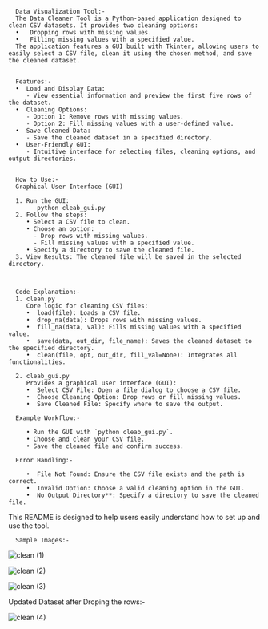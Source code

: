       Data Visualization Tool:-
      The Data Cleaner Tool is a Python-based application designed to clean CSV datasets. It provides two cleaning options:
      •   Dropping rows with missing values.
      •   Filling missing values with a specified value.
      The application features a GUI built with Tkinter, allowing users to easily select a CSV file, clean it using the chosen method, and save the cleaned dataset.
   

      Features:-
      •  Load and Display Data:
         - View essential information and preview the first five rows of the dataset.
      •  Cleaning Options:
         - Option 1: Remove rows with missing values.
         - Option 2: Fill missing values with a user-defined value.
      •  Save Cleaned Data:
         - Save the cleaned dataset in a specified directory.
      •  User-Friendly GUI:
         - Intuitive interface for selecting files, cleaning options, and output directories.


      How to Use:-
      Graphical User Interface (GUI)

      1. Run the GUI:
            python cleab_gui.py
      2. Follow the steps:
         • Select a CSV file to clean.
         • Choose an option:
           - Drop rows with missing values.
           - Fill missing values with a specified value.
         • Specify a directory to save the cleaned file.
      3. View Results: The cleaned file will be saved in the selected directory.



      Code Explanation:-
      1. clean.py
         Core logic for cleaning CSV files:
         •  load(file): Loads a CSV file.
         •  drop_na(data): Drops rows with missing values.
         •  fill_na(data, val): Fills missing values with a specified value.
         •  save(data, out_dir, file_name): Saves the cleaned dataset to the specified directory.
         •  clean(file, opt, out_dir, fill_val=None): Integrates all functionalities.

      2. cleab_gui.py
         Provides a graphical user interface (GUI):
         •  Select CSV File: Open a file dialog to choose a CSV file.
         •  Choose Cleaning Option: Drop rows or fill missing values.
         •  Save Cleaned File: Specify where to save the output.
      
      Example Workflow:-
      
         • Run the GUI with `python cleab_gui.py`.
         • Choose and clean your CSV file.
         • Save the cleaned file and confirm success.
      
      Error Handling:-
      
         •  File Not Found: Ensure the CSV file exists and the path is correct.
         •  Invalid Option: Choose a valid cleaning option in the GUI.
         •  No Output Directory**: Specify a directory to save the cleaned file.
         
This README is designed to help users easily understand how to set up and use the tool.

      Sample Images:-
![clean (1)](https://github.com/user-attachments/assets/c119556c-835b-40e6-a2f1-51902c5ca3d6)

![clean (2)](https://github.com/user-attachments/assets/ff5b1e8b-775c-4bcc-9c39-16441d6fb004)

![clean (3)](https://github.com/user-attachments/assets/9889b049-3fe6-42cc-9794-0456eaa3275f)

Updated Dataset after Droping the rows:-

![clean (4)](https://github.com/user-attachments/assets/7cc42ab4-847d-44f9-971c-d8d0166da94f)

